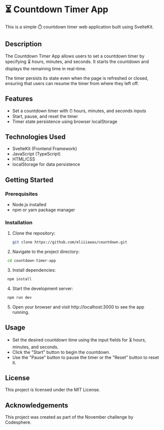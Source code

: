 # ⏳ Countdown Timer App

This is a simple ⏱️ countdown timer web application built using SvelteKit.

## Description

The Countdown Timer App allows users to set a countdown timer by specifying ⏳ hours, minutes, and seconds. It starts the countdown and displays the remaining time in real-time.

The timer persists its state even when the page is refreshed or closed, ensuring that users can resume the timer from where they left off.

## Features

- Set a countdown timer with ⏰ hours, minutes, and seconds inputs
- Start, pause, and reset the timer
- Timer state persistence using browser localStorage

## Technologies Used

- SvelteKit (Frontend Framework)
- JavaScript (TypeScript)
- HTML/CSS
- localStorage for data persistence

## Getting Started

### Prerequisites

- Node.js installed
- npm or yarn package manager

### Installation

1. Clone the repository:

   ```bash
   git clone https://github.com/eliiiaaas/countdown.git
   ```
2.  Navigate to the project directory:

  ```bash
   cd countdown-timer-app
   ```

3.  Install dependencies:

  ```bash
   npm install
   ```

4.  Start the development server:

  ```bash
   npm run dev
   ```
5. Open your browser and visit http://localhost:3000 to see the app running.

## Usage
* Set the desired countdown time using the input fields for ⏳ hours, minutes, and seconds.
* Click the "Start" button to begin the countdown.
* Use the "Pause" button to pause the timer or the "Reset" button to reset it.
## License
This project is licensed under the MIT License.

## Acknowledgements
This project was created as part of the November challenge by Codesphere.


